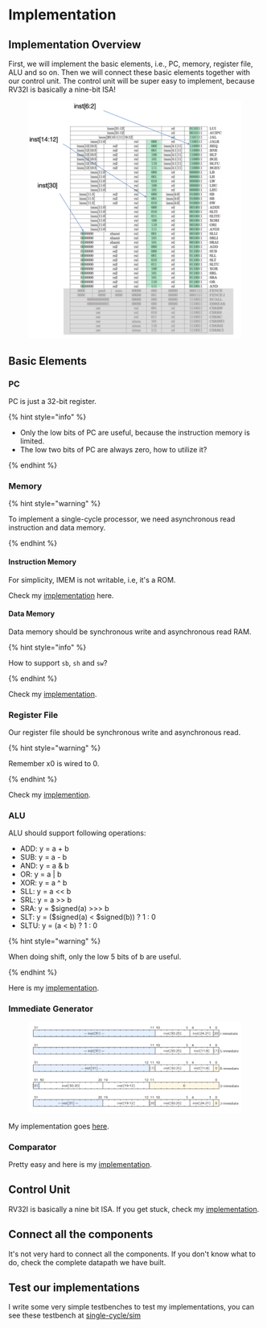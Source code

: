 # Implementation

## Implementation Overview

First, we will implement the basic elements, i.e., PC, memory, register file, ALU and so on.
Then we will connect these basic elements together with our control unit. The control unit
will be super easy to implement, because RV32I is basically a nine-bit ISA!

<figure><img src="../../.gitbook/assets/nine-bits.png" alt=""><figcaption></figcaption></figure>

## Basic Elements

### PC

PC is just a 32-bit register.

{% hint style="info" %}

* Only the low bits of PC are useful, because the instruction memory is limited.
* The low two bits of PC are always zero, how to utilize it?

{% endhint %}

### Memory

{% hint style="warning" %}

To implement a single-cycle processor, we need asynchronous
read instruction and data memory.

{% endhint %}

#### Instruction Memory

For simplicity, IMEM is not writable, i.e, it's a ROM.

Check my [implementation](https://github.com/byrzhm/SimpleRV/blob/main/single-cycle/src/imem.sv) here.

#### Data Memory

Data memory should be synchronous write and asynchronous read RAM.

{% hint style="info" %}

How to support `sb`, `sh` and `sw`?

{% endhint %}

Check my [implementation](https://github.com/byrzhm/SimpleRV/blob/main/single-cycle/src/dmem.sv).

### Register File

Our register file should be synchronous write and asynchronous read.

{% hint style="warning" %}

Remember x0 is wired to 0.

{% endhint %}

Check my [implemention](https://github.com/byrzhm/SimpleRV/blob/main/single-cycle/src/register_file.sv).

### ALU

ALU should support following operations:

* ADD:  y = a + b
* SUB:  y = a - b
* AND:  y = a & b
* OR:   y = a | b
* XOR:  y = a ^ b
* SLL:  y = a << b
* SRL:  y = a >> b
* SRA:  y = $signed(a) >>> b
* SLT:  y = ($signed(a) < $signed(b)) ? 1 : 0
* SLTU: y = (a < b) ? 1 : 0

{% hint style="warning" %}

When doing shift, only the low 5 bits of b are useful.

{% endhint %}

Here is my [implementation](https://github.com/byrzhm/SimpleRV/blob/main/single-cycle/src/alu.sv).

### Immediate Generator

<figure><img src="../../.gitbook/assets/all-immediate.png" alt=""><figcaption></figcaption></figure>

My implementation goes [here](https://github.com/byrzhm/SimpleRV/blob/main/single-cycle/src/immgen.sv).

### Comparator

Pretty easy and here is my [implementation](https://github.com/byrzhm/SimpleRV/blob/main/single-cycle/src/comparator.sv).

## Control Unit

RV32I is basically a nine bit ISA. If you get stuck, check my [implementation](https://github.com/byrzhm/SimpleRV/blob/main/single-cycle/src/controller.sv).

## Connect all the components

It's not very hard to connect all the components. If you don't know what to do,
check the complete datapath we have built.

## Test our implementations

I write some very simple testbenches to test my implementations, you can see these testbench at [single-cycle/sim](https://github.com/byrzhm/SimpleRV/tree/main/single-cycle/sim)
